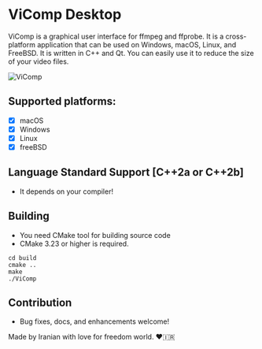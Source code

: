 # ViComp Desktop

ViComp is a graphical user interface for ffmpeg and ffprobe. It is a cross-platform application that can be used on Windows, macOS, Linux, and FreeBSD. It is written in C++ and Qt. You can easily use it to reduce the size of your video files.

![ViComp](https://user-images.githubusercontent.com/2658040/206872636-8b92153e-afd3-4fb4-bad0-772cb684a24c.png)

## Supported platforms:

- [x] macOS
- [x] Windows
- [x] Linux
- [x] freeBSD

## Language Standard Support [C++2a or C++2b]

- It depends on your compiler!

## Building

- You need CMake tool for building source code
- CMake 3.23 or higher is required.

```
cd build
cmake ..
make
./ViComp
```

## Contribution

- Bug fixes, docs, and enhancements welcome!

Made by Iranian with love for freedom world. ❤️🇮🇷
